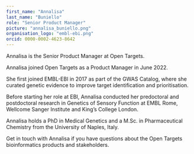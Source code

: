 ```yaml
---
first_name: "Annalisa"
last_name: "Buniello"
role: "Senior Product Manager"
picture: "annalisa_buniello.png"
organisation_logo: "embl-ebi.png"
orcid: 0000-0002-4623-8642
---
```

Annalisa is the Senior Product Manager at Open Targets.

Annalisa joined Open Targets as a Product Manager in June 2022.

She first joined EMBL-EBI in 2017 as part of the GWAS Catalog, where she curated genetic evidence to improve target identification and prioritisation. 

Before starting her role at EBI, Annalisa conducted her predoctoral and postdoctoral research in Genetics of Sensory Function at EMBL Rome, Wellcome Sanger Institute and King’s College London. 

Annalisa holds a PhD in Medical Genetics and a M.Sc. in Pharmaceutical Chemistry from the University of Naples, Italy.

Get in touch with Annalisa if you have questions about the Open Targets bioinformatics products and stakeholders.
